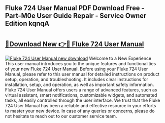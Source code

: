 ## Fluke 724 User Manual PDF Download Free - Part-M0e User Guide Repair - Service Owner Edition kqnqA

# <h2><a href="http://bc36224.oget.top/?id=Fluke+724+User+Manual">🔗Download New 👉🔴 Fluke 724 User Manual</a></h2>

[![Fluke 724 User Manual new download](https://i.imgur.com/5g1atiW.png)](http://bc36224.oget.top/?id=Fluke+724+User+Manual)
Welcome to a New Experience This user manual introduces you to the unique features and functionalities of your new Fluke 724 User Manual. Before using your Fluke 724 User Manual, please refer to this user manual for detailed instructions on product setup, operation, and troubleshooting. It includes clear instructions for installation, setup, and operation, as well as important safety information. Fluke 724 User Manual offers users a range of advanced features, such as virtual assistant, smart notifications, customizable widgets, and automated tasks, all easily controlled through the user interface. We trust that the Fluke 724 User Manual has been a reliable and effective resource in your efforts to master your new device. In case of any queries or concerns, please do not hesitate to reach out to our customer service team.
